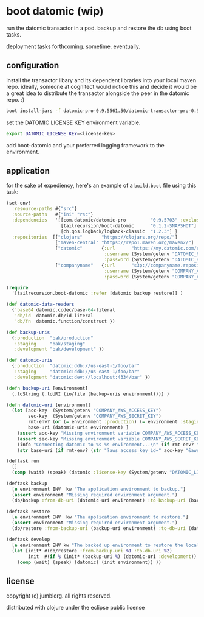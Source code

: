 # boot datomic (wip)
run the datomic transactor in a pod. backup and restore the db using boot tasks.

deployment tasks forthcoming. sometime. eventually.

## configuration

install the transactor libary and its dependent libraries into your local maven repo.  ideally, someone at cognitect would notice this and decide it would be a great idea to distribute the transactor alongside the peer in the datomic repo. :)

```bash
boot install-jars -f datomic-pro-0.9.5561.50/datomic-transactor-pro-0.9.5703.jar -f datomic-pro-0.9.5703/lib
```

set the DATOMIC LICENSE KEY environment variable.
```bash
export DATOMIC_LICENSE_KEY=<license-key>
```

add boot-datomic and your preferred logging framework to the environment.

## application
for the sake of expediency, here's an example of a `build.boot` file using this task:
```clojure
(set-env!
  :resource-paths #{"src"}
  :source-paths   #{"ini" "rsc"}
  :dependencies   '[[com.datomic/datomic-pro         "0.9.5703" :exclusions [org.slf4j/slf4j-nop org.slf4j/slf4j-log4j12]]
                    [tailrecursion/boot-datomic      "0.1.2-SNAPSHOT"]
                    [ch.qos.logback/logback-classic  "1.2.3"] ]
  :repositories  [["clojars"       "https://clojars.org/repo/"]
                  ["maven-central" "https://repo1.maven.org/maven2/"]
                  ["datomic"       {:url      "https://my.datomic.com/repo"
                                    :username (System/getenv "DATOMIC_REPO_USERNAME")
                                    :password (System/getenv "DATOMIC_REPO_PASSWORD") }]
                  ["companyname"   {:url      "s3p://companyname.repository/snapshot" ;; transactor jar
                                    :username (System/getenv "COMPANY_AWS_ACCESS_KEY")
                                    :password (System/getenv "COMPANY_AWS_SECRET_KEY") }]])

(require
  '[tailrecursion.boot-datomic :refer [datomic backup restore]] )

(def datomic-data-readers
  {'base64 datomic.codec/base-64-literal
   'db/id  datomic.db/id-literal
   'db/fn  datomic.function/construct })

(def backup-uris
  {:production  "bak/production"
   :staging     "bak/staging"
   :development "bak/development" })

(def datomic-uris
  {:production  "datomic:ddb://us-east-1/foo/bar"
   :staging     "datomic:ddb://us-east-1/foo/bar"
   :development "datomic:dev://localhost:4334/bar" })

(defn backup-uri [environment]
  (.toString (.toURI (io/file (backup-uris environment)))) )

(defn datomic-uri [environment]
  (let [acc-key  (System/getenv "COMPANY_AWS_ACCESS_KEY")
        sec-key  (System/getenv "COMPANY_AWS_SECRET_KEY")
        rmt-env? (or (= environment :production) (= environment :staging))
        base-uri (datomic-uris environment) ]
    (assert acc-key "Missing environment variable COMPANY_AWS_ACCESS_KEY.")
    (assert sec-key "Missing environment variable COMPANY_AWS_SECRET_KEY.")
    (info "Connecting datomic to %s %s environment...\n" (if rmt-env? "remote" "local") (name environment))
    (str base-uri (if rmt-env? (str "?aws_access_key_id=" acc-key "&aws_secret_key=" sec-key))) ))

(deftask run
  []
  (comp (wait) (speak) (datomic :license-key (System/getenv "DATOMIC_LICENSE_KEY")) ))

(deftask backup
  [e environment ENV  kw "The application environment to backup."]
  (assert environment "Missing required environment argument.")
  (db/backup :from-db-uri (datomic-uri environment) :to-backup-uri (backup-uri environment)) )

(deftask restore
  [e environment ENV  kw "The application environment to restore."]
  (assert environment "Missing required environment argument.")
  (db/restore :from-backup-uri (backup-uri environment) :to-db-uri (datomic-uri environment)) )

(deftask develop
  [e environment ENV kw "The backed up environment to restore the local dev db from."]
  (let [init* #(db/restore :from-backup-uri %1 :to-db-uri %2)
        init  #(if % (init* (backup-uri %) (datomic-uri :development)) identity) ]
    (comp (wait) (speak) (datomic) (init environment)) ))
```

## license

copyright (c) jumblerg. all rights reserved.

distributed with clojure under the eclipse public license
